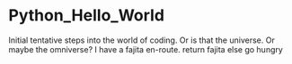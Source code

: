 # Python_Hello_World
Initial tentative steps into the world of coding. Or is that the universe. Or maybe the omniverse?
I have a fajita en-route.
return fajita
else go hungry
